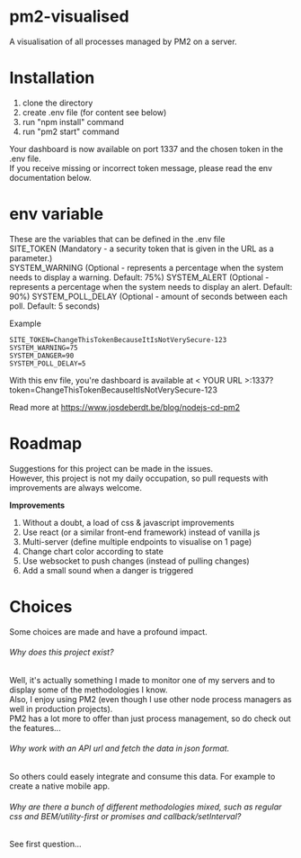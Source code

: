 # pm2-visualised
A visualisation of all processes managed by PM2 on a server.  

# Installation  
1. clone the directory  
2. create .env file (for content see below)  
3. run "npm install" command
4. run "pm2 start" command  

Your dashboard is now available on port 1337 and the chosen token in the .env file.  
If you receive missing or incorrect token message, please read the env documentation below.

# env variable
These are the variables that can be defined in the .env file  
SITE_TOKEN (Mandatory - a security token that is given in the URL as a parameter.)   
SYSTEM_WARNING (Optional - represents a percentage when the system needs to display a warning. Default: 75%)
SYSTEM_ALERT (Optional - represents a percentage when the system needs to display an alert. Default: 90%)
SYSTEM_POLL_DELAY (Optional - amount of seconds between each poll. Default: 5 seconds)

Example  
```
SITE_TOKEN=ChangeThisTokenBecauseItIsNotVerySecure-123  
SYSTEM_WARNING=75  
SYSTEM_DANGER=90  
SYSTEM_POLL_DELAY=5  
```  
With this env file, you're dashboard is available at < YOUR URL >:1337?token=ChangeThisTokenBecauseItIsNotVerySecure-123

Read more at https://www.josdeberdt.be/blog/nodejs-cd-pm2

# Roadmap  
Suggestions for this project can be made in the issues.  
However, this project is not my daily occupation, so pull requests with improvements are always welcome.  

**Improvements**   
1. Without a doubt, a load of css & javascript improvements
2. Use react (or a similar front-end framework) instead of vanilla js  
3. Multi-server (define multiple endpoints to visualise on 1 page)  
4. Change chart color according to state  
5. Use websocket to push changes (instead of pulling changes)  
6. Add a small sound when a danger is triggered  

# Choices  
Some choices are made and have a profound impact.  

###### Why does this project exist?  
Well, it's actually something I made to monitor one of my servers and to display some of the methodologies I know.  
Also, I enjoy using PM2 (even though I use other node process managers as well in production projects).  
PM2 has a lot more to offer than just process management, so do check out the features...  

###### Why work with an API url and fetch the data in json format.  
So others could easely integrate and consume this data. For example to create a native mobile app.  

###### Why are there a bunch of different methodologies mixed, such as regular css and BEM/utility-first or promises and callback/setInterval?  
See first question...  
